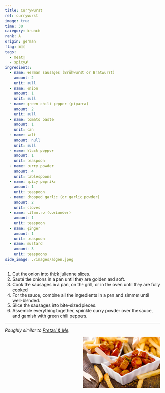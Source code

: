 ```yaml
---
title: Currywurst
ref: currywurst
image: true
time: 30
category: brunch
rank: A
origin: german
flag: 🇩🇪
tags:
  - meat🥩
  - spicy🌶️
ingredients:
  - name: German sausages (Brühwurst or Bratwurst)
    amount: 2
    unit: null
  - name: onion
    amount: 1
    unit: null
  - name: green chili pepper (piparra)
    amount: 2
    unit: null
  - name: tomato paste
    amount: 1
    unit: can
  - name: salt
    amount: null
    unit: null
  - name: black pepper
    amount: 1
    unit: teaspoon
  - name: curry powder
    amount: 4
    unit: tablespoons
  - name: spicy paprika
    amount: 1
    unit: teaspoon
  - name: chopped garlic (or garlic powder)
    amount: 2
    unit: cloves
  - name: cilantro (coriander)
    amount: 1
    unit: teaspoon
  - name: ginger
    amount: 1
    unit: teaspoon
  - name: mustard
    amount: 3
    unit: teaspoons
side_image: ./images/aigen.jpeg
---
```


1. Cut the onion into thick julienne slices.
2. Sauté the onions in a pan until they are golden and soft.
3. Cook the sausages in a pan, on the grill, or in the oven until they are fully cooked.
4. For the sauce, combine all the ingredients in a pan and simmer until well-blended.
5. Slice the sausages into bite-sized pieces.
6. Assemble everything together, sprinkle curry powder over the sauce, and garnish with green chili peppers.

---

_Roughly similar to [Pretzel & Me](https://pretzelandme.blog/2022/04/19/original-german-currywurst/)._

<img src="images/currywurst.png" style="width:250px; float:right;"/>